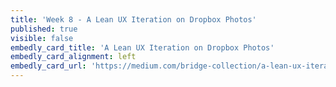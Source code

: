 ```yaml
---
title: 'Week 8 - A Lean UX Iteration on Dropbox Photos'
published: true
visible: false
embedly_card_title: 'A Lean UX Iteration on Dropbox Photos'
embedly_card_alignment: left
embedly_card_url: 'https://medium.com/bridge-collection/a-lean-ux-iteration-on-dropbox-photos-edfa7b245c27#.fdtsczbnj'
---
```

